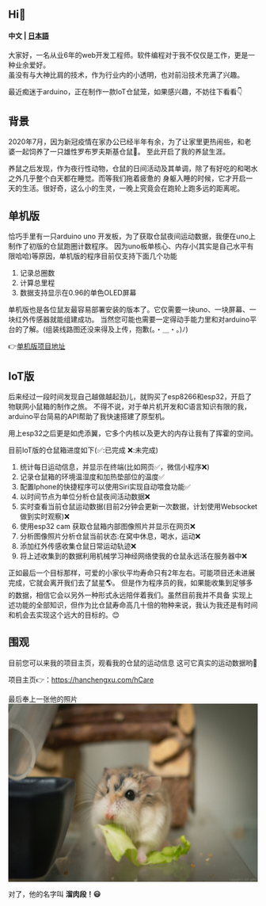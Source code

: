 Hi👋
-------
#### 中文 | [日本語](https://github.com/a2181745/a2181745/blob/main/README-ja.md) 

大家好，一名从业6年的web开发工程师。软件编程对于我不仅仅是工作，更是一种业余爱好。   
虽没有与大神比肩的技术，作为行业内的小透明，也对前沿技术充满了兴趣。

最近痴迷于arduino，正在制作一款IoT仓鼠笼，如果感兴趣，不妨往下看看👇

## 背景
2020年7月，因为新冠疫情在家办公已经半年有余，为了让家里更热闹些，和老婆一起饲养了一只雄性罗布罗夫斯基仓鼠🐹。
至此开启了我的养鼠生涯。

养鼠之后发现，作为夜行性动物，仓鼠的日间活动及其单调，除了有好吃的和喝水之外几乎整个白天都在睡觉。而等我们拖着疲惫的
身躯入睡的时候，它才开启一天的生活。很好奇，这么小的生灵，一晚上究竟会在跑轮上跑多远的距离呢。

## 单机版
恰巧手里有一只arduino uno 开发板，为了获取仓鼠夜间运动数据，我便在uno上制作了初版的仓鼠跑圈计数程序。
因为uno板单核心、内存小(其实是自己水平有限哈哈)等原因，单机版的程序目前仅支持下面几个功能  
1. 记录总圈数  
2. 计算总里程  
3. 数据支持显示在0.96的单色OLED屏幕 

单机版也是各位鼠友最容易部署安装的版本了。它仅需要一块uno、一块屏幕、一块红外传感器就能组建成功。
当然您可能也需要一定得动手能力里和对arduino平台的了解。(组装线路图还没来得及上传，抱歉(。・＿・。)ﾉ)

👉[单机版项目地址](https://github.com/a2181745/hamster_arduino) 

## IoT版
后来经过一段时间发现自己越做越起劲儿，就购买了esp8266和esp32，开启了物联网小鼠箱的制作之旅。
不得不说，对于单片机开发和C语言知识有限的我，arduino平台简易的API帮助了我快速搭建了原型机。  

用上esp32之后更是如虎添翼，它多个内核以及更大的内存让我有了挥霍的空间。

目前IoT版的仓鼠箱进度如下(✅:已完成 ❌:未完成)
1. 统计每日运动信息，并显示在终端(比如网页✅，微信小程序❌)
2. 记录仓鼠箱的环境温湿度和加热垫部位的温度✅
3. 配置Iphone的快捷程序可以使用Siri实现自动喂食功能✅
4. 以时间节点为单位分析仓鼠夜间活动数据❌
5. 实时查看当前仓鼠运动数据(目前2分钟会更新一次数据，计划使用Websocket做到实时观察)❌
6. 使用esp32 cam 获取仓鼠箱内部图像照片并显示在网页❌
7. 分析图像照片分析仓鼠当前状态:在窝中休息，喝水，运动❌
8. 添加红外传感收集仓鼠日常运动轨迹❌
10. 将上述收集到的数据利用机械学习神经网络使我的仓鼠永远活在服务器中❌

正如最后一个目标那样，可爱的小家伙平均寿命只有2年左右。可能项目还未进展完成，它就会离开我们去了鼠星🌎。
但是作为程序员的我，如果能收集到足够多的数据，相信它会以另外一种形式永远陪伴着我们。虽然目前我并不具备
实现上述功能的全部知识，但作为比仓鼠寿命高几十倍的物种来说，我认为我还是有时间和机会去实现这个远大的目标的。😊

## 围观
目前您可以来我的项目主页，观看我的仓鼠的运动信息
这可它真实的运动数据哟💪

项目主页👉：https://hanchengxu.com/hCare

最后奉上一张他的照片  
<img src="https://github.com/a2181745/hamster-esp32/blob/main/hamster.jpg" width = "600" height = "360" alt="" align=center />


对了，他的名字叫 **溜肉段！😃**


